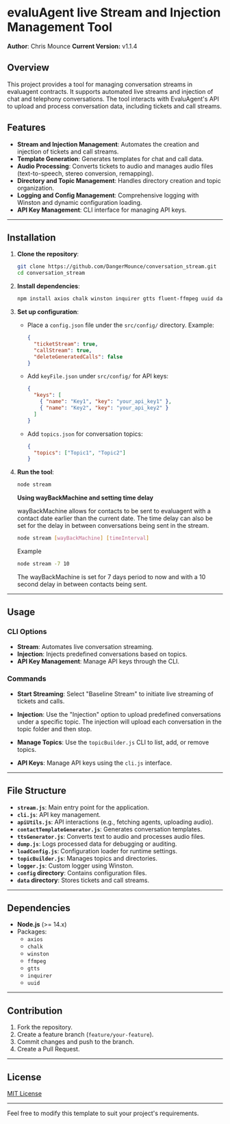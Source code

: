 # evaluAgent live Stream and Injection Management Tool

**Author**: Chris Mounce
**Current Version:** v1.1.4

## Overview

This project provides a tool for managing conversation streams in evaluagent contracts. It supports automated live streams and injection of chat and telephony conversations. The tool interacts with EvaluAgent's API to upload and process conversation data, including tickets and call streams.

## Features

- **Stream and Injection Management**: Automates the creation and injection of tickets and call streams.
- **Template Generation**: Generates templates for chat and call data.
- **Audio Processing**: Converts tickets to audio and manages audio files (text-to-speech, stereo conversion, remapping).
- **Directory and Topic Management**: Handles directory creation and topic organization.
- **Logging and Config Management**: Comprehensive logging with Winston and dynamic configuration loading.
- **API Key Management**: CLI interface for managing API keys.

---

## Installation

1. **Clone the repository**:
   ```bash
   git clone https://github.com/DangerMounce/conversation_stream.git
   cd conversation_stream
   ```

2. **Install dependencies**:
   ```bash
   npm install axios chalk winston inquirer gtts fluent-ffmpeg uuid date-fns csv-stringify csv-parse
   ```

3. **Set up configuration**:
   - Place a `config.json` file under the `src/config/` directory. Example:
     ```json
     {
       "ticketStream": true,
       "callStream": true,
       "deleteGeneratedCalls": false
     }
     ```
   - Add `keyFile.json` under `src/config/` for API keys:
     ```json
     {
       "keys": [
         { "name": "Key1", "key": "your_api_key1" },
         { "name": "Key2", "key": "your_api_key2" }
       ]
     }
     ```
   - Add `topics.json` for conversation topics:
     ```json
     {
       "topics": ["Topic1", "Topic2"]
     }
     ```

4. **Run the tool**:
   ```bash
   node stream
   ```
   **Using wayBackMachine and setting time delay**

   wayBackMachine allows for contacts to be sent to evaluagent with a contact date earlier than the current date.  The time delay can also be set for the delay in between conversations being sent in the stream.
   ```bash
   node stream [wayBackMachine] [timeInterval]
   ```
   Example
   ```bash
   node stream -7 10
   ```
   The wayBackMachine is set for 7 days period to now and with a 10 second delay in between contacts being sent.

---

## Usage

### CLI Options

- **Stream**: Automates live conversation streaming.
- **Injection**: Injects predefined conversations based on topics.
- **API Key Management**: Manage API keys through the CLI.

### Commands

- **Start Streaming**:
  Select "Baseline Stream" to initiate live streaming of tickets and calls.

- **Injection**:
  Use the "Injection" option to upload predefined conversations under a specific topic.
  The injection will upload each conversation in the topic folder and then stop.

- **Manage Topics**:
  Use the `topicBuilder.js` CLI to list, add, or remove topics.

- **API Keys**:
  Manage API keys using the `cli.js` interface.

---

## File Structure

- **`stream.js`**: Main entry point for the application.
- **`cli.js`**: API key management.
- **`apiUtils.js`**: API interactions (e.g., fetching agents, uploading audio).
- **`contactTemplateGenerator.js`**: Generates conversation templates.
- **`ttsGenerator.js`**: Converts text to audio and processes audio files.
- **`dump.js`**: Logs processed data for debugging or auditing.
- **`loadConfig.js`**: Configuration loader for runtime settings.
- **`topicBuilder.js`**: Manages topics and directories.
- **`logger.js`**: Custom logger using Winston.
- **`config` directory**: Contains configuration files.
- **`data` directory**: Stores tickets and call streams.

---

## Dependencies

- **Node.js** (>= 14.x)
- Packages:
  - `axios`
  - `chalk`
  - `winston`
  - `ffmpeg`
  - `gtts`
  - `inquirer`
  - `uuid`

---

## Contribution

1. Fork the repository.
2. Create a feature branch (`feature/your-feature`).
3. Commit changes and push to the branch.
4. Create a Pull Request.

---

## License

[MIT License](LICENSE)

--- 

Feel free to modify this template to suit your project's requirements.
